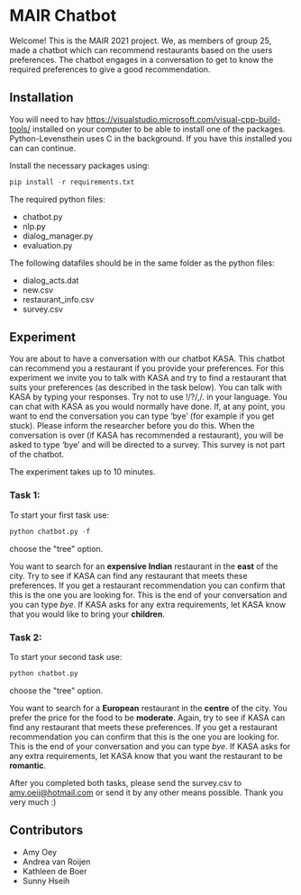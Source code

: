 # MAIR Chatbot
Welcome! This is the MAIR 2021 project. We, as members of group 25, made a chatbot which can recommend restaurants based on the users preferences. The chatbot engages in a conversation to get to know the required preferences to give a good recommendation.


## Installation
You will need to hav https://visualstudio.microsoft.com/visual-cpp-build-tools/ installed on your computer to be able to install one of the packages. Python-Levensthein uses C in the background. If you have this installed you can can continue. 

Install the necessary packages using:

```python
pip install -r requirements.txt
```

The required python files:
- chatbot.py
- nlp.py
- dialog_manager.py
- evaluation.py

The following datafiles should be in the same folder as the python files:

- dialog_acts.dat
- new.csv
- restaurant_info.csv
- survey.csv

## Experiment
You are about to have a conversation with our chatbot KASA. This chatbot can recommend you a restaurant if you provide your preferences. For this experiment we invite you to talk with KASA and try to find a restaurant that suits your preferences (as described in the task below). You can talk with KASA by typing your responses. Try not to use !/?/,/. in your language. You can chat with KASA as you would normally have done. If, at any point, you want to end the conversation you can type ‘bye’ (for example if you get stuck). Please inform the researcher before you do this. When the conversation is over (if KASA has recommended a 
restaurant), you will be asked to type ‘bye’ and will be directed to a survey. This survey is not part of the chatbot.

The experiment takes up to 10 minutes.

### Task 1:
To start your first task use:

```python
python chatbot.py -f
```

choose the "tree" option.

You want to search for an **expensive Indian** restaurant in the **east** of the city. Try to see if KASA can find any restaurant that meets these preferences. If you get a restaurant recommendation you can confirm that this is the one you are looking for. This is the end of your conversation and you can type *bye*. If KASA asks for any extra requirements, let KASA know that you would like to bring your **children**.

### Task 2:
To start your second task use:

```python
python chatbot.py
```

choose the "tree" option.

You want to search for a **European** restaurant in the **centre** of the city. You prefer the price for the food to be **moderate**. Again, try to see if KASA can find any restaurant that meets these preferences. If you get a restaurant recommendation you can confirm that this is the one you are looking for. This is the end of your conversation and you can type *bye*. If KASA asks for any extra requirements, let KASA know that you want the restaurant to be **romantic**.

After you completed both tasks, please send the survey.csv to 
amy.oeij@hotmail.com or send it by any other means possible.
Thank you very much :)

## Contributors
- Amy Oey
- Andrea van Roijen
- Kathleen de Boer
- Sunny Hseih
